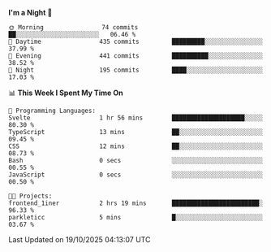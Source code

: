 <!--START_SECTION:waka-->
**I'm a Night 🦉** 

```text
🌞 Morning                74 commits          ██░░░░░░░░░░░░░░░░░░░░░░░   06.46 % 
🌆 Daytime                435 commits         █████████░░░░░░░░░░░░░░░░   37.99 % 
🌃 Evening                441 commits         ██████████░░░░░░░░░░░░░░░   38.52 % 
🌙 Night                  195 commits         ████░░░░░░░░░░░░░░░░░░░░░   17.03 % 
```


📊 **This Week I Spent My Time On** 

```text
💬 Programming Languages: 
Svelte                   1 hr 56 mins        ████████████████████░░░░░   80.30 % 
TypeScript               13 mins             ██░░░░░░░░░░░░░░░░░░░░░░░   09.45 % 
CSS                      12 mins             ██░░░░░░░░░░░░░░░░░░░░░░░   08.73 % 
Bash                     0 secs              ░░░░░░░░░░░░░░░░░░░░░░░░░   00.55 % 
JavaScript               0 secs              ░░░░░░░░░░░░░░░░░░░░░░░░░   00.50 % 

🐱‍💻 Projects: 
frontend_1iner           2 hrs 19 mins       ████████████████████████░   96.33 % 
parkleticc               5 mins              █░░░░░░░░░░░░░░░░░░░░░░░░   03.67 % 
```


 Last Updated on 19/10/2025 04:13:07 UTC
<!--END_SECTION:waka-->
